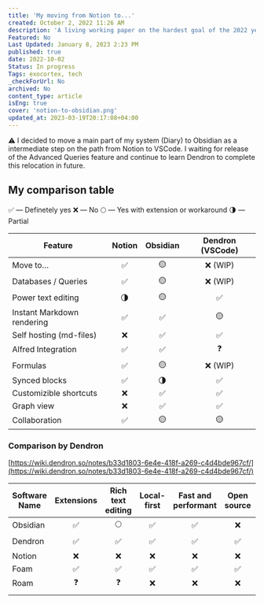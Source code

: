 ```yaml
---
title: 'My moving from Notion to...'
created: October 2, 2022 11:26 AM
description: 'A living working paper on the hardest goal of the 2022 year'
Featured: No
Last Updated: January 8, 2023 2:23 PM
published: true
date: 2022-10-02
Status: In progress
Tags: exocortex, tech
_checkForUrl: No
archived: No
content_type: article
isEng: true
cover: 'notion-to-obsidian.png'
updated_at: 2023-03-19T20:17:08+04:00
---
```


<aside>
⚠️ I decided to move a main part of my system (Diary) to Obsidian as a intermediate step on the path from Notion to VSCode. I waiting for release of the Advanced Queries feature and continue to learn Dendron to complete this relocation in future.
</aside>

## My comparison table

✅ — Definetely yes
❌ — No
🌕 — Yes with extension or workaround
🌗 — Partial

| **Feature**                | **Notion** | **Obsidian** | **Dendron (VSCode)** |
| -------------------------- | :--------: | :----------: | :------------------: |
| Move to…                   |     ✅      |      🟡       |       ❌ (WIP)        |
| Databases / Queries        |     ✅      |      🟡       |       ❌ (WIP)        |
| Power text editing         |     🌗      |      🟡       |          ✅           |
| Instant Markdown rendering |     ✅      |      ✅       |          🟡           |
| Self hosting (md-files)    |     ❌      |      ✅       |          ✅           |
| Alfred Integration         |     ✅      |      ✅       |          ❓           |
| Formulas                   |     ✅      |      🟡       |       ❌ (WIP)        |
| Synced blocks              |     ✅      |      🌗       |          ✅           |
| Customizible shortcuts     |     ❌      |      ✅       |          ✅           |
| Graph view                 |     ❌      |      ✅       |          ✅           |
| Collaboration              |     ✅      |      🟡       |          🟡           |

### Comparison by Dendron
[https://wiki.dendron.so/notes/b33d1803-6e4e-418f-a269-c4d4bde967cf/](https://wiki.dendron.so/notes/b33d1803-6e4e-418f-a269-c4d4bde967cf/)

| Software Name | Extensions | Rich text editing | Local-first | Fast and performant | Open source | Bi-directional links | Outlining | Flexible Hierarchy |
| ------------- | :--------: | :---------------: | :---------: | :-----------------: | :---------: | :------------------: | :-------: | :----------------: |
| Obsidian      |     ✅      |         🌕         |      ✅      |          ✅          |      ❌      |          ✅           |     🌕     |         ❌          |
| Dendron       |     ✅      |         ✅         |      ✅      |          ✅          |      ✅      |          ✅           |     ❓     |         ✅          |
| Notion        |     ❌      |         ❌         |      ❌      |          ❌          |      ❌      |          ✅           |     ✅     |         ✅          |
| Foam          |     ✅      |         ✅         |      ✅      |          ✅          |      ✅      |          ✅           |     ❌     |         ❌          |
| Roam          |     ❓      |         ❓         |      ❌      |          ❌          |      ❌      |          ✅           |     ✅     |         ❌          |
|               |            |

